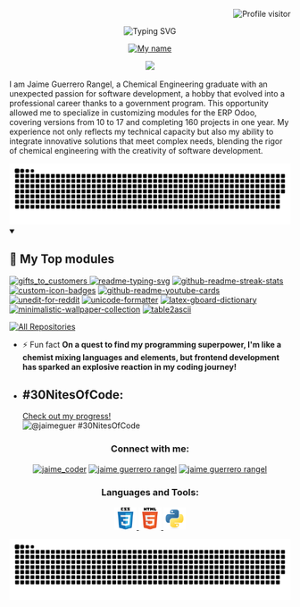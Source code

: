 <!-- Icon and visitor 
  <img src="https://www.codedex.io/_next/image?url=%2Fimages%2Frobot.gif&w=64&q=75"/>
-->
<p align="right"> 
  <img src="https://komarev.com/ghpvc/?username=JaimeGuerreroRangel&label=PROFILE+VIEWS&color=red&style=for-the-badge" alt="Profile visitor" />
</p>
<!-- Grettings -->
<p align="center" >
  <a src="https://git.io/typing-svg"><img src="https://readme-typing-svg.demolab.com?font=Fira+Code&weight=500&size=25&duration=4000&pause=800&color=692DF0&background=9BFF9100&vCenter=true&random=false&width=435&lines=Hola%2C+bienvenidos+a+mi+perfil;Hello%2C+welcome+to+my+profile" alt="Typing SVG" /></a>
</p>
<!-- Name -->
<p align="center">
  <a href="https://git.io/typing-svg"><img src="https://readme-typing-svg.demolab.com?font=Righteous&weight=600&size=35&duration=1&pause=800&color=D22B21&background=9BFF9100&vCenter=true&random=false&width=435&lines=Jaime+Guerrero+Rangel" alt="My name"/>  </a>
</p>
<!-- Logo -->
<p align="center">
  <img src="https://img.shields.io/badge/Odoo-%23E95420.svg?&style=for-the-badge&logo=odoo&logoColor=white"/>
</p>
<!-- Presetation -->
<p>
  I am Jaime Guerrero Rangel, a Chemical Engineering graduate with an unexpected passion for software development, a hobby that evolved into a professional career thanks to a government program. This opportunity allowed me to specialize in customizing modules for the ERP Odoo, covering versions from 10 to 17 and completing 160 projects in one year. My experience not only reflects my technical capacity but also my ability to integrate innovative solutions that meet complex needs, blending the rigor of chemical engineering with the creativity of software development.
</p>
<!-- Modules -->
<div align="center">
  <img alt="snake eating my contributions" src="https://raw.githubusercontent.com/JaimeGuerreroRangel/JaimeGuerreroRangel/output/github-contribution-grid-snake.svg" />
</div>

<details open> 
  <summary><h2>📘 My Top modules</h2></summary>
  <p align="left">
    <a href="https://github.com/JaimeGuerreroRangel/Portafolio_de_trabajo/tree/main/gifts_to_customers">
  <img width="278" src="https://github-readme-stats.vercel.app/api/pin/?username=JaimeGuerreroRangel&repo=Portafolio_de_trabajo&theme=react&bg_color=1F222E&title_color=F85D7F&hide_border=true&icon_color=F8D866&show_icons=false" alt="gifts_to_customers">
</a>
    <a href="https://github.com/JaimeGuerreroRangel/Portafolio_de_trabajo/tree/main/gifts_to_customers"><img width="278" src="https://denvercoder1-github-readme-stats.vercel.app/api/pin/?username=DenverCoder1&repo=readme-typing-svg&theme=react&bg_color=1F222E&title_color=F85D7F&hide_border=true&icon_color=F8D866&show_icons=false" alt="readme-typing-svg"></a>
    <a href="https://github.com/DenverCoder1/github-readme-streak-stats"><img width="278" src="https://denvercoder1-github-readme-stats.vercel.app/api/pin/?username=DenverCoder1&repo=github-readme-streak-stats&theme=react&bg_color=1F222E&title_color=F85D7F&hide_border=true&icon_color=F8D866&show_icons=false" alt="github-readme-streak-stats"></a>
    <a href="https://github.com/DenverCoder1/custom-icon-badges"><img width="278" src="https://denvercoder1-github-readme-stats.vercel.app/api/pin?username=DenverCoder1&repo=custom-icon-badges&theme=react&bg_color=1F222E&title_color=F85D7F&hide_border=true&icon_color=F8D866&show_icons=false" alt="custom-icon-badges"></a>
    <a href="https://github.com/DenverCoder1/github-readme-youtube-cards"><img width="278" src="https://denvercoder1-github-readme-stats.vercel.app/api/pin/?username=DenverCoder1&repo=github-readme-youtube-cards&theme=react&bg_color=1F222E&title_color=F85D7F&hide_border=true&icon_color=F8D866&show_icons=false" alt="github-readme-youtube-cards"></a>
    <a href="https://github.com/DenverCoder1/unedit-for-reddit"><img width="278" src="https://denvercoder1-github-readme-stats.vercel.app/api/pin/?username=DenverCoder1&repo=unedit-for-reddit&theme=react&bg_color=1F222E&title_color=F85D7F&hide_border=true&icon_color=F8D866&show_icons=false" alt="unedit-for-reddit"></a>
    <a href="https://github.com/DenverCoder1/unicode-formatter"><img width="278" src="https://denvercoder1-github-readme-stats.vercel.app/api/pin/?username=DenverCoder1&repo=unicode-formatter&theme=react&bg_color=1F222E&title_color=F85D7F&hide_border=true&icon_color=F8D866&show_icons=false" alt="unicode-formatter"></a>
    <a href="https://github.com/DenverCoder1/latex-gboard-dictionary"><img width="278" src="https://denvercoder1-github-readme-stats.vercel.app/api/pin/?username=DenverCoder1&repo=latex-gboard-dictionary&theme=react&bg_color=1F222E&title_color=F85D7F&hide_border=true&icon_color=F8D866&show_icons=false&show_description=false" alt="latex-gboard-dictionary"></a>
    <a href="https://github.com/DenverCoder1/minimalistic-wallpaper-collection"><img width="278" src="https://denvercoder1-github-readme-stats.vercel.app/api/pin/?username=DenverCoder1&repo=minimalistic-wallpaper&theme=react&bg_color=1F222E&title_color=F85D7F&hide_border=true&icon_color=F8D866&show_icons=false&show_description=false" alt="minimalistic-wallpaper-collection"></a>
    <a href="https://github.com/DenverCoder1/table2ascii"><img width="278" src="https://denvercoder1-github-readme-stats.vercel.app/api/pin/?username=DenverCoder1&repo=table2ascii&theme=react&bg_color=1F222E&title_color=F85D7F&hide_border=true&icon_color=F8D866&show_icons=false&show_description=false" alt="table2ascii"></a>
  </p>

  <a href="https://github.com/DenverCoder1?tab=repositories&sort=stargazers"><img alt="All Repositories" title="All Repositories" src="https://custom-icon-badges.demolab.com/badge/-Click%20Here%20For%20All%20My%20Repos-1F222E?style=for-the-badge&logoColor=white&logo=repo"/></a>
</details>


- ⚡ Fun fact **On a quest to find my programming superpower, I'm like a chemist mixing languages and elements, but frontend development has sparked an explosive reaction in my coding journey!**

- ## #30NitesOfCode:
  [Check out my progress!](https://www.codedex.io/@jaimeguer/30-nites-of-code)  
  ![@jaimeguer #30NitesOfCode](https://www.codedex.io/api/petStatus?user=jaimeguer)


<h3 align="center">Connect with me:</h3>
<p align="center">
<a href="https://instagram.com/jaime_coder" target="blank"><img align="center" src="https://raw.githubusercontent.com/rahuldkjain/github-profile-readme-generator/master/src/images/icons/Social/instagram.svg" alt="jaime_coder" height="30" width="40" /></a>
<a href="https://linkedin.com/in/jaime guerrero rangel" target="blank"><img align="center" src="https://raw.githubusercontent.com/rahuldkjain/github-profile-readme-generator/master/src/images/icons/Social/linked-in-alt.svg" alt="jaime guerrero rangel" height="30" width="40" /></a>
<a href="https://www.hackerrank.com/jaime guerrero rangel" target="blank"><img align="center" src="https://raw.githubusercontent.com/rahuldkjain/github-profile-readme-generator/master/src/images/icons/Social/hackerrank.svg" alt="jaime guerrero rangel" height="30" width="40" /></a>
</p>


<h3 align="center">Languages and Tools:</h3>
<p align="center"> <a href="https://www.w3schools.com/css/" target="_blank" rel="noreferrer"> <img src="https://raw.githubusercontent.com/devicons/devicon/master/icons/css3/css3-original-wordmark.svg" alt="css3" width="40" height="40"/> </a> <a href="https://www.w3.org/html/" target="_blank" rel="noreferrer"> <img src="https://raw.githubusercontent.com/devicons/devicon/master/icons/html5/html5-original-wordmark.svg" alt="html5" width="40" height="40"/> </a> <a href="https://www.python.org" target="_blank" rel="noreferrer"> <img src="https://raw.githubusercontent.com/devicons/devicon/master/icons/python/python-original.svg" alt="python" width="40" height="40"/> </a> </p>


<div align="center">
  <a href="https://1999azzar.github.io/1999AZZAR/">
  <img  src="https://github.com/1999AZZAR/1999AZZAR/blob/main/resources/img/grid-snake.svg"
       alt="snake" /></a>
</div>
